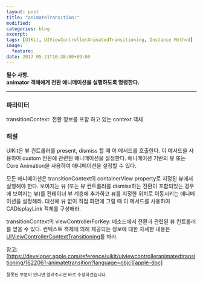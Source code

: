 ```yaml
---
layout: post
title: "animateTransition:"
modified:
categories: blog
excerpt:
tags: [UIKit, UIViewControllerAnimatedTransitioning, Instance Method]
image:
  feature:
date: 2017-05-21T16:38:00+09:00
---
```

**필수 사항.<br>animator 객체에게 전환 애니메이션을 실행하도록 명령한다.**

----
### 파라미터
transitionContext: 전환 정보를 포함 하고 있는 context 객체<br>

### 해설
UIKit은 뷰 컨트롤러를 present, dismiss 할 때 이 메서드를 호출한다. 이 메서드을 사용하여 custom 전환에 관련된 애니메이션을 설정한다. 애니메이션 기반의 뷰 또는 Core Animation을 사용하여 애니메이션을 설정할 수 있다.

모든 애니메이션은 transitionContext의 containerView property로 지정된 뷰에서 실행해야 한다. 보여지는 뷰 (또는 뷰 컨트롤러를 dismiss하는 전환이 포함되있는 경우에 보여지는 뷰)를 컨테이너 뷰 계층에 추가하고 뷰를 지정한 위치로 이동시키는 애니메이션을 설정해라. 대신에 뷰 없이 직접 화면에 그릴 때 이 메서드를 사용하여 CADisplayLink 객체를 구성해라.

transitionContext의 viewControllerForKey: 메소드에서 전환과 관련된 뷰 컨트롤러를 얻을 수 있다. 컨텍스트 객체에 의해 제공되는 정보에 대한 자세한 내용은 [UIViewControllerContextTransitioning][UIViewControllerContextTransitioning]를 봐라.

참고: [https://developer.apple.com/reference/uikit/uiviewcontrolleranimatedtransitioning/1622061-animatetransition?language=objc][apple-doc]


<sub>잘못된 부분이 있다면 알려주시면 바로 수정하겠습니다.</sub>

[UIViewControllerContextTransitioning]: https://leehonghwa.github.io/blog/UIViewControllerAnimatedTransitioning/
[apple-doc]: https://developer.apple.com/reference/uikit/uiviewcontrolleranimatedtransitioning/1622061-animatetransition?language=objc
